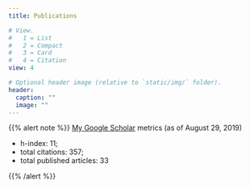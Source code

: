 ```yaml
---
title: Publications

# View.
#   1 = List
#   2 = Compact
#   3 = Card
#   4 = Citation
view: 4

# Optional header image (relative to `static/img/` folder).
header:
  caption: ""
  image: ""
---
```


{{% alert note %}}
[My Google Scholar](https://scholar.google.com/citations?user=DSWiT8wAAAAJ) metrics (as of August 29, 2019)

- h-index: 11; 
- total citations: 357; 
- total published articles: 33

{{% /alert %}}